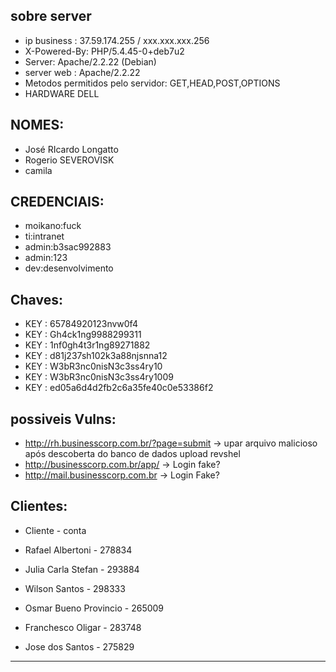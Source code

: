 ## sobre server
- ip business : 37.59.174.255  / xxx.xxx.xxx.256
- X-Powered-By: PHP/5.4.45-0+deb7u2
- Server: Apache/2.2.22 (Debian)
- server web : Apache/2.2.22
- Metodos permitidos pelo servidor: GET,HEAD,POST,OPTIONS   
- HARDWARE DELL

## NOMES:
- José RIcardo Longatto
- Rogerio SEVEROVISK
- camila

## CREDENCIAIS:
- moikano:fuck
- ti:intranet 
- admin:b3sac992883
- admin:123
- dev:desenvolvimento

## Chaves:
- KEY : 65784920123nvw0f4 
- KEY : Gh4ck1ng9988299311
- KEY : 1nf0gh4t3r1ng89271882
- KEY : d81j237sh102k3a88njsnna12
- KEY : W3bR3nc0nisN3c3ss4ry10
- KEY : W3bR3nc0nisN3c3ss4ry1009
- KEY : ed05a6d4d2fb2c6a35fe40c0e53386f2
## possiveis Vulns: 
- http://rh.businesscorp.com.br/?page=submit -> upar arquivo malicioso após descoberta do banco de dados upload revshel
- http://businesscorp.com.br/app/ -> Login fake?
- http://mail.businesscorp.com.br -> Login Fake?


## Clientes:
- Cliente - conta

- Rafael Albertoni - 278834
- Julia Carla Stefan - 293884
- Wilson Santos - 298333
- Osmar Bueno Provincio - 265009 
- Franchesco Oligar - 283748
- Jose dos Santos - 275829


--- 

